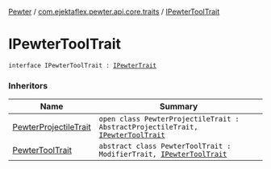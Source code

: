 [Pewter](../index.md) / [com.ejektaflex.pewter.api.core.traits](index.md) / [IPewterToolTrait](./-i-pewter-tool-trait.md)

# IPewterToolTrait

`interface IPewterToolTrait : `[`IPewterTrait`](-i-pewter-trait.md)

### Inheritors

| Name | Summary |
|---|---|
| [PewterProjectileTrait](-pewter-projectile-trait/index.md) | `open class PewterProjectileTrait : AbstractProjectileTrait, `[`IPewterToolTrait`](./-i-pewter-tool-trait.md) |
| [PewterToolTrait](-pewter-tool-trait/index.md) | `abstract class PewterToolTrait : ModifierTrait, `[`IPewterToolTrait`](./-i-pewter-tool-trait.md) |
